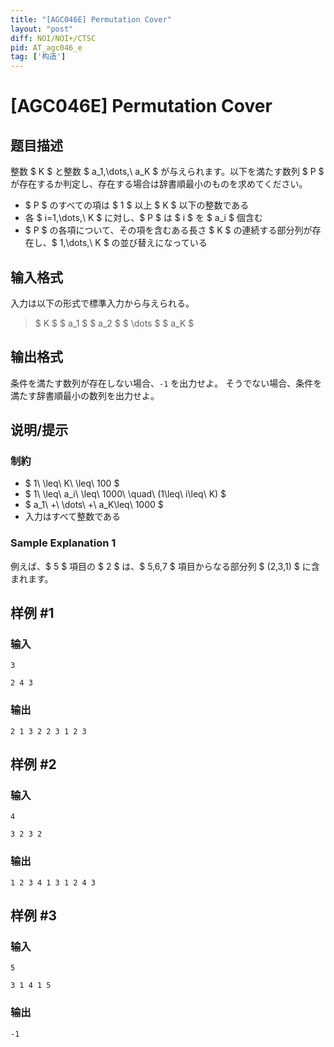 ```yaml
---
title: "[AGC046E] Permutation Cover"
layout: "post"
diff: NOI/NOI+/CTSC
pid: AT_agc046_e
tag: ['构造']
---
```


# [AGC046E] Permutation Cover

## 题目描述

[problemUrl]: https://atcoder.jp/contests/agc046/tasks/agc046_e

整数 $ K $ と整数 $ a_1,\dots,\ a_K $ が与えられます。以下を満たす数列 $ P $ が存在するか判定し、存在する場合は辞書順最小のものを求めてください。

- $ P $ のすべての項は $ 1 $ 以上 $ K $ 以下の整数である
- 各 $ i=1,\dots,\ K $ に対し、$ P $ は $ i $ を $ a_i $ 個含む
- $ P $ の各項について、その項を含むある長さ $ K $ の連続する部分列が存在し、$ 1,\dots,\ K $ の並び替えになっている

## 输入格式

入力は以下の形式で標準入力から与えられる。

> $ K $ $ a_1 $ $ a_2 $ $ \dots $ $ a_K $

## 输出格式

条件を満たす数列が存在しない場合、`-1` を出力せよ。 そうでない場合、条件を満たす辞書順最小の数列を出力せよ。

## 说明/提示

### 制約

- $ 1\ \leq\ K\ \leq\ 100 $
- $ 1\ \leq\ a_i\ \leq\ 1000\ \quad\ (1\leq\ i\leq\ K) $
- $ a_1\ +\ \dots\ +\ a_K\leq\ 1000 $
- 入力はすべて整数である

### Sample Explanation 1

例えば、$ 5 $ 項目の $ 2 $ は、$ 5,6,7 $ 項目からなる部分列 $ (2,3,1) $ に含まれます。

## 样例 #1

### 输入

```
3
2 4 3
```

### 输出

```
2 1 3 2 2 3 1 2 3
```

## 样例 #2

### 输入

```
4
3 2 3 2
```

### 输出

```
1 2 3 4 1 3 1 2 4 3
```

## 样例 #3

### 输入

```
5
3 1 4 1 5
```

### 输出

```
-1
```

